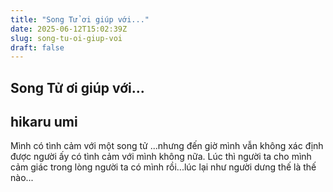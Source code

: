 ```yaml
---
title: "Song Tử ơi giúp với..."
date: 2025-06-12T15:02:39Z
slug: song-tu-oi-giup-voi
draft: false
---
```


## Song Tử ơi giúp với...

## hikaru umi

Mình có tình cảm với một song tử ...nhưng đến giờ mình vẫn không xác định được người ấy có tình cảm với mình không nữa. Lúc thì người ta cho mình cảm giác trong lòng người ta có mình rồi...lúc lại như người dưng thế là thế nào...